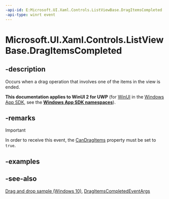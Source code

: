```yaml
---
-api-id: E:Microsoft.UI.Xaml.Controls.ListViewBase.DragItemsCompleted
-api-type: winrt event
---
```


<!-- Event syntax
public event Windows.Foundation.TypedEventHandler DragItemsCompleted<Windows.UI.Xaml.Controls.ListViewBase,  Windows.UI.Xaml.Controls.DragItemsCompletedEventArgs>
-->

# Microsoft.UI.Xaml.Controls.ListViewBase.DragItemsCompleted

## -description

Occurs when a drag operation that involves one of the items in the view is ended.

**This documentation applies to WinUI 2 for UWP** (for [WinUI](/windows/apps/winui/winui3/) in the [Windows App SDK](/windows/apps/windows-app-sdk/), see the **[Windows App SDK namespaces](/windows/windows-app-sdk/api/winrt/)**).

## -remarks

> [!IMPORTANT]
> In order to receive this event, the [CanDragItems](listviewbase_candragitems.md) property must be set to `true`.

## -examples

## -see-also
[Drag and drop sample (Windows 10)](https://github.com/Microsoft/Windows-universal-samples/tree/master/Samples/XamlDragAndDrop), [DragItemsCompletedEventArgs](dragitemscompletedeventargs.md)
